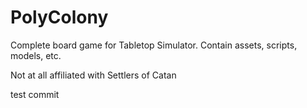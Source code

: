 # PolyColony
Complete board game for Tabletop Simulator. Contain assets, scripts, models, etc. 

Not at all affiliated with Settlers of Catan

test commit
